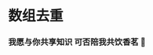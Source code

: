 # 数组去重

### 我愿与你共享知识 可否陪我共饮香茗 :tea:

<img :src="$withBase('/assets/wxpay.png')" style="height:200px;margin-top:30px;margin-right:80px">
<img :src="$withBase('/assets/alipay.jpg')" style="height:200px;margin-top:30px;">
